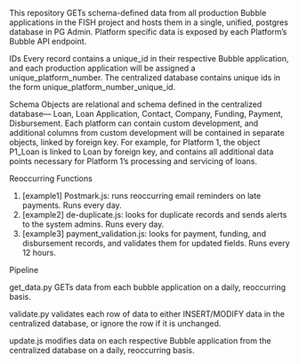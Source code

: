This repository GETs schema-defined data from all production Bubble applications in the FISH project and hosts them in a single, unified, postgres database in PG Admin. Platform specific data is exposed by each Platform’s Bubble API endpoint.
 
IDs
Every record contains a unique_id in their respective Bubble application, and each production application will be assigned a unique_platform_number. The centralized database contains unique ids in the form unique_platform_number_unique_id.
 
Schema
Objects are relational and schema defined in the centralized database— Loan, Loan Application, Contact, Company, Funding, Payment, Disbursement. Each platform can contain custom development, and additional columns from custom development will be contained in separate objects, linked by foreign key. For example, for Platform 1, the object P1_Loan is linked to Loan by foreign key, and contains all additional data points necessary for Platform 1’s processing and servicing of loans.
 
Reoccurring Functions
 
1. [example1] Postmark.js: runs reoccurring email reminders on late payments. Runs every day.
2. [example2] de-duplicate.js: looks for duplicate records and sends alerts to the system admins. Runs every day.
3. [example3] payment_validation.js: looks for payment, funding, and disbursement records, and validates them for updated fields. Runs every 12 hours.
 
Pipeline
 
get_data.py GETs data from each bubble application on a daily, reoccurring basis.
 
validate.py validates each row of data to either INSERT/MODIFY data in the centralized database, or ignore the row if it is unchanged.
 
update.js modifies data on each respective Bubble application from the centralized database on a daily, reoccurring basis.
